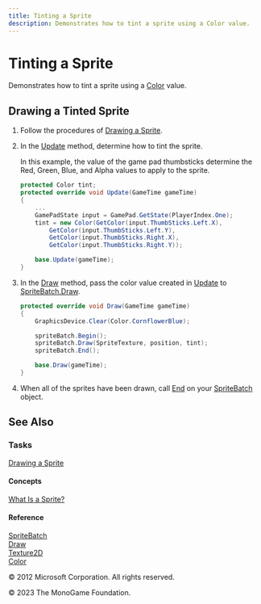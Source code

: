 ```yaml
---
title: Tinting a Sprite
description: Demonstrates how to tint a sprite using a Color value.
---
```


# Tinting a Sprite

Demonstrates how to tint a sprite using a [Color](xref:Microsoft.Xna.Framework.Color) value.

## Drawing a Tinted Sprite

1. Follow the procedures of [Drawing a Sprite](HowTo_Draw_A_Sprite.md).
2. In the [Update](xref:Microsoft.Xna.Framework.Game.Update) method, determine how to tint the sprite.

   In this example, the value of the game pad thumbsticks determine the Red, Green, Blue, and Alpha values to apply to the sprite.

    ```csharp
    protected Color tint;
    protected override void Update(GameTime gameTime)
    {
        ...
        GamePadState input = GamePad.GetState(PlayerIndex.One);
        tint = new Color(GetColor(input.ThumbSticks.Left.X),
            GetColor(input.ThumbSticks.Left.Y),
            GetColor(input.ThumbSticks.Right.X),
            GetColor(input.ThumbSticks.Right.Y));
    
        base.Update(gameTime);
    }
    ```

3. In the [Draw](xref:Microsoft.Xna.Framework.Game.Draw) method, pass the color value created in [Update](xref:Microsoft.Xna.Framework.Game.Update) to [SpriteBatch.Draw](xref:Microsoft.Xna.Framework.Graphics.SpriteBatch.Draw).

    ```csharp
    protected override void Draw(GameTime gameTime)
    {
        GraphicsDevice.Clear(Color.CornflowerBlue);
    
        spriteBatch.Begin();
        spriteBatch.Draw(SpriteTexture, position, tint);
        spriteBatch.End();
    
        base.Draw(gameTime);
    }
    ```

4. When all of the sprites have been drawn, call [End](xref:Microsoft.Xna.Framework.Graphics.SpriteBatch.End) on your [SpriteBatch](xref:Microsoft.Xna.Framework.Graphics.SpriteBatch) object.

## See Also

### Tasks

[Drawing a Sprite](HowTo_Draw_A_Sprite.md)

#### Concepts

[What Is a Sprite?](./../../whatis/WhatIs_Sprite.md)

#### Reference

[SpriteBatch](xref:Microsoft.Xna.Framework.Graphics.SpriteBatch)  
[Draw](xref:Microsoft.Xna.Framework.Graphics.SpriteBatch.Draw)  
[Texture2D](xref:Microsoft.Xna.Framework.Graphics.Texture2D)  
[Color](xref:Microsoft.Xna.Framework.Color)  

© 2012 Microsoft Corporation. All rights reserved.  

© 2023 The MonoGame Foundation.
